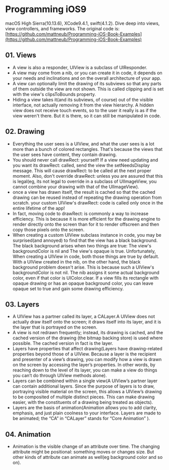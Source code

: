  # Programming iOS9
macOS High Sierra(10.13.6), XCode9.4.1, swift(4.1.2).
Dive deep into views, view controllers, and frameworks.
The original code is: [https://github.com/mattneub/Programming-iOS-Book-Examples](https://github.com/mattneub/Programming-iOS-Book-Examples)

## 01. Views
* A view is also a responder, UIView is a subclass of UIResponder. 
* A view may come from a nib, or you can create it in code, it depends on your needs and inclinations and on the overall architecture of your app.
* A view can optionally limit the drawing of its subviews so that any parts of them outside the view are not shown. This is called clipping and is set with the view's clipsToBounds property.
* Hiding a view takes it(and its subviews, of course) out of the visible interface, not actually removing it from the view hierarchy. A hidden view does not receive touch events, so to the user it really is as if the view weren't there. But it is there, so it can still be manipulated in code.  

## 02. Drawing
* Everything the user sees is a UIView, and what the user sees is a lot more than a bunch of colored rectangles. That's because the views that the user sees have content, they contain drawing.
* You should never call drawRect: yourself! If a view need updating and you want its drawRect: called, send the view the setNeedsDisplay message. This will cause drawRect: to be called at the next proper moment. Also, don't override drawRect: unless you are assured that this is legal(eg, its not legal to override in a subclass of UIImageView, you cannot combine your drawing with that of the UIImageView).
* once a view has drawn itself, the result is cached so that the cached drawing can be reused instead of repeating the drawing operation from scratch. your custom UIView's drawRect: code is called only once in the entire lifetime of the app!
* In fact, moving code to drawRect: is commonly a way to increase efficiency. This is because it is more efficient for the drawing engine to render directly onto the screen than for it to render offscreen and then copy those pixels onto the screen.
* When creating a custom UIView subclass instance in code, you may be surprised(and annoyed) to find that the view has a black background. The black background arises when two things are true: The view's backgroundColor is nil and The view's opaque is true. Unfortunately, When creating a UIView in code, both those things are true by default. With a UIView created in the nib, on the other hand, the black background problem doesn't arise. This is because such a UIView's backgroundColor is not nil. The nib assigns it some actual background color, even if that color is UIColor.clear. If a view fills its rectangle with opaque drawing or has an opaque background color, you can leave opaque set to true and gain some drawing efficiency.

## 03. Layers
* A UIView has a partner called its layer, a CALayer.A UIView does not actually draw itself onto the screen; it draws itself into its layer, and it is the layer that is portrayed on the screen. 
* A view is not redrawn frequently; instead, its drawing is cached, and the cached version of the drawing (the bitmap backing store) is used where possible. The cached version in fact is the layer.
* Layers have properties that affect drawing(Layers have drawing-related properties beyond those of a UIView. Because a layer is the recipient and presenter of a view’s drawing, you can modify how a view is drawn on the screen by accessing the layer’s properties. In other words, by reaching down to the level of its layer, you can make a view do things you can’t do through UIView methods alone). 
* Layers can be combined within a single view(A UIView’s partner layer can contain additional layers. Since the purpose of layers is to draw, portraying visible material on the screen, this allows a UIView’s drawing to be composited of multiple distinct pieces. This can make drawing easier, with the constituents of a drawing being treated as objects).
* Layers are the basis of animation(Animation allows you to add clarity, emphasis, and just plain coolness to your interface. Layers are made to be animated; the “CA” in “CALayer” stands for “Core Animation” ).

## 04. Animation
* Animation is the visible change of an attribute over time. The changing attribute might be positional: something moves or changes size. But other kinds of attribute can animate as well(eg background color and so on).


